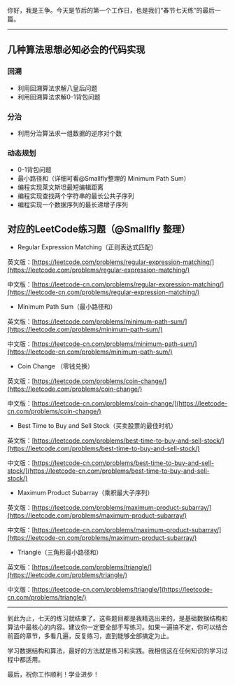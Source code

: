 你好，我是王争。今天是节后的第一个工作日，也是我们“春节七天练”的最后一篇。

* * *

## 几种算法思想必知必会的代码实现

### 回溯

- 利用回溯算法求解八皇后问题
- 利用回溯算法求解0-1背包问题

### 分治

- 利用分治算法求一组数据的逆序对个数

### 动态规划

- 0-1背包问题
- 最小路径和（详细可看@Smallfly整理的 Minimum Path Sum）
- 编程实现莱文斯坦最短编辑距离
- 编程实现查找两个字符串的最长公共子序列
- 编程实现一个数据序列的最长递增子序列

## 对应的LeetCode练习题（@Smallfly 整理）

- Regular Expression Matching（正则表达式匹配）

英文版：[https://leetcode.com/problems/regular-expression-matching/](https://leetcode.com/problems/regular-expression-matching/)

中文版：[https://leetcode-cn.com/problems/regular-expression-matching/](https://leetcode-cn.com/problems/regular-expression-matching/)

- Minimum Path Sum（最小路径和）

英文版：[https://leetcode.com/problems/minimum-path-sum/](https://leetcode.com/problems/minimum-path-sum/)

中文版：[https://leetcode-cn.com/problems/minimum-path-sum/](https://leetcode-cn.com/problems/minimum-path-sum/)

- Coin Change （零钱兑换）

英文版：[https://leetcode.com/problems/coin-change/](https://leetcode.com/problems/coin-change/)

中文版：[https://leetcode-cn.com/problems/coin-change/](https://leetcode-cn.com/problems/coin-change/)

- Best Time to Buy and Sell Stock（买卖股票的最佳时机）

英文版：[https://leetcode.com/problems/best-time-to-buy-and-sell-stock/](https://leetcode.com/problems/best-time-to-buy-and-sell-stock/)

中文版：[https://leetcode-cn.com/problems/best-time-to-buy-and-sell-stock/](https://leetcode-cn.com/problems/best-time-to-buy-and-sell-stock/)

- Maximum Product Subarray（乘积最大子序列）

英文版：[https://leetcode.com/problems/maximum-product-subarray/](https://leetcode.com/problems/maximum-product-subarray/)

中文版：[https://leetcode-cn.com/problems/maximum-product-subarray/](https://leetcode-cn.com/problems/maximum-product-subarray/)

- Triangle（三角形最小路径和）

英文版：[https://leetcode.com/problems/triangle/](https://leetcode.com/problems/triangle/)

中文版：[https://leetcode-cn.com/problems/triangle/](https://leetcode-cn.com/problems/triangle/)

* * *

到此为止，七天的练习就结束了。这些题目都是我精选出来的，是基础数据结构和算法中最核心的内容。建议你一定要全部手写练习。如果一遍搞不定，你可以结合前面的章节，多看几遍，反复练习，直到能够全部搞定为止。

学习数据结构和算法，最好的方法就是练习和实践。我相信这在任何知识的学习过程中都适用。

最后，祝你工作顺利！学业进步！